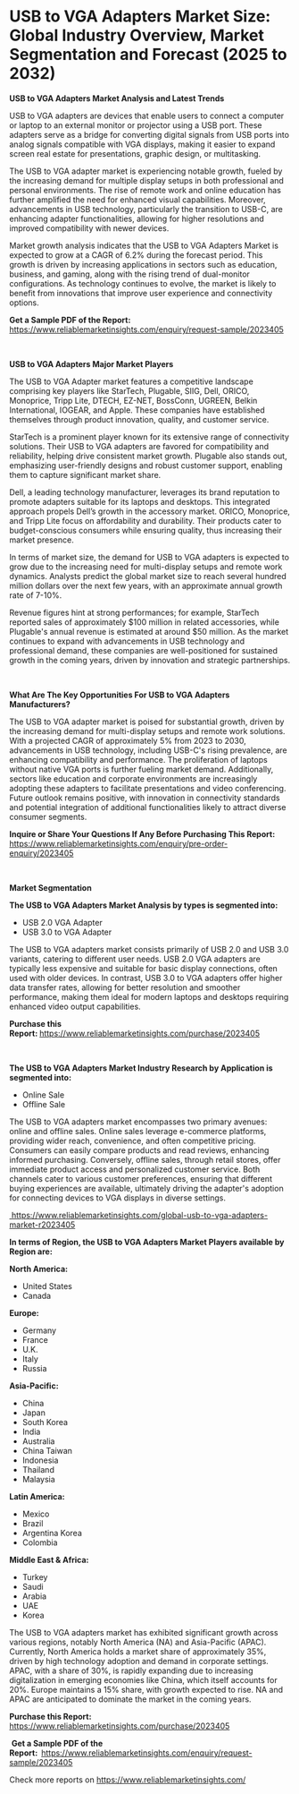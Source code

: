 <p><h1>USB to VGA Adapters Market Size: Global Industry Overview, Market Segmentation and Forecast (2025 to 2032)</h1></p><p><strong>USB to VGA Adapters Market Analysis and Latest Trends</strong></p>
<p><p>USB to VGA adapters are devices that enable users to connect a computer or laptop to an external monitor or projector using a USB port. These adapters serve as a bridge for converting digital signals from USB ports into analog signals compatible with VGA displays, making it easier to expand screen real estate for presentations, graphic design, or multitasking.</p><p>The USB to VGA adapter market is experiencing notable growth, fueled by the increasing demand for multiple display setups in both professional and personal environments. The rise of remote work and online education has further amplified the need for enhanced visual capabilities. Moreover, advancements in USB technology, particularly the transition to USB-C, are enhancing adapter functionalities, allowing for higher resolutions and improved compatibility with newer devices.</p><p>Market growth analysis indicates that the USB to VGA Adapters Market is expected to grow at a CAGR of 6.2% during the forecast period. This growth is driven by increasing applications in sectors such as education, business, and gaming, along with the rising trend of dual-monitor configurations. As technology continues to evolve, the market is likely to benefit from innovations that improve user experience and connectivity options.</p></p>
<p><strong>Get a Sample PDF of the Report:&nbsp;</strong> <a href="https://www.reliablemarketinsights.com/enquiry/request-sample/2023405?utm_campaign=2143&utm_medium=2&utm_source=Github&utm_content=ia&utm_term=12022025&utm_id=usb-to-vga-adapters">https://www.reliablemarketinsights.com/enquiry/request-sample/2023405</a></p>
<p>&nbsp;</p>
<p><strong>USB to VGA Adapters Major Market Players</strong></p>
<p><p>The USB to VGA Adapter market features a competitive landscape comprising key players like StarTech, Plugable, SIIG, Dell, ORICO, Monoprice, Tripp Lite, DTECH, EZ-NET, BossConn, UGREEN, Belkin International, IOGEAR, and Apple. These companies have established themselves through product innovation, quality, and customer service.</p><p>StarTech is a prominent player known for its extensive range of connectivity solutions. Their USB to VGA adapters are favored for compatibility and reliability, helping drive consistent market growth. Plugable also stands out, emphasizing user-friendly designs and robust customer support, enabling them to capture significant market share.</p><p>Dell, a leading technology manufacturer, leverages its brand reputation to promote adapters suitable for its laptops and desktops. This integrated approach propels Dell’s growth in the accessory market. ORICO, Monoprice, and Tripp Lite focus on affordability and durability. Their products cater to budget-conscious consumers while ensuring quality, thus increasing their market presence.</p><p>In terms of market size, the demand for USB to VGA adapters is expected to grow due to the increasing need for multi-display setups and remote work dynamics. Analysts predict the global market size to reach several hundred million dollars over the next few years, with an approximate annual growth rate of 7-10%.</p><p>Revenue figures hint at strong performances; for example, StarTech reported sales of approximately $100 million in related accessories, while Plugable's annual revenue is estimated at around $50 million. As the market continues to expand with advancements in USB technology and professional demand, these companies are well-positioned for sustained growth in the coming years, driven by innovation and strategic partnerships.</p></p>
<p>&nbsp;</p>
<p><strong>What Are The Key Opportunities For USB to VGA Adapters Manufacturers?</strong></p>
<p><p>The USB to VGA adapter market is poised for substantial growth, driven by the increasing demand for multi-display setups and remote work solutions. With a projected CAGR of approximately 5% from 2023 to 2030, advancements in USB technology, including USB-C's rising prevalence, are enhancing compatibility and performance. The proliferation of laptops without native VGA ports is further fueling market demand. Additionally, sectors like education and corporate environments are increasingly adopting these adapters to facilitate presentations and video conferencing. Future outlook remains positive, with innovation in connectivity standards and potential integration of additional functionalities likely to attract diverse consumer segments.</p></p>
<p><strong>Inquire or Share Your Questions If Any Before Purchasing This Report:</strong> <a href="https://www.reliablemarketinsights.com/enquiry/pre-order-enquiry/2023405?utm_campaign=2143&utm_medium=2&utm_source=Github&utm_content=ia&utm_term=12022025&utm_id=usb-to-vga-adapters">https://www.reliablemarketinsights.com/enquiry/pre-order-enquiry/2023405</a></p>
<p>&nbsp;</p>
<p><strong>Market Segmentation</strong></p>
<p><strong>The USB to VGA Adapters Market Analysis by types is segmented into:</strong></p>
<p><ul><li>USB 2.0 VGA Adapter</li><li>USB 3.0 to VGA Adapter</li></ul></p>
<p><p>The USB to VGA adapters market consists primarily of USB 2.0 and USB 3.0 variants, catering to different user needs. USB 2.0 VGA adapters are typically less expensive and suitable for basic display connections, often used with older devices. In contrast, USB 3.0 to VGA adapters offer higher data transfer rates, allowing for better resolution and smoother performance, making them ideal for modern laptops and desktops requiring enhanced video output capabilities.</p></p>
<p><strong>Purchase this Report:&nbsp;</strong><a href="https://www.reliablemarketinsights.com/purchase/2023405?utm_campaign=2143&utm_medium=2&utm_source=Github&utm_content=ia&utm_term=12022025&utm_id=usb-to-vga-adapters">https://www.reliablemarketinsights.com/purchase/2023405</a></p>
<p>&nbsp;</p>
<p><strong>The USB to VGA Adapters Market Industry Research by Application is segmented into:</strong></p>
<p><ul><li>Online Sale</li><li>Offline Sale</li></ul></p>
<p><p>The USB to VGA adapters market encompasses two primary avenues: online and offline sales. Online sales leverage e-commerce platforms, providing wider reach, convenience, and often competitive pricing. Consumers can easily compare products and read reviews, enhancing informed purchasing. Conversely, offline sales, through retail stores, offer immediate product access and personalized customer service. Both channels cater to various customer preferences, ensuring that different buying experiences are available, ultimately driving the adapter's adoption for connecting devices to VGA displays in diverse settings.</p></p>
<p><a href="https://www.reliablemarketinsights.com/global-usb-to-vga-adapters-market-r2023405?utm_campaign=2143&utm_medium=2&utm_source=Github&utm_content=ia&utm_term=12022025&utm_id=usb-to-vga-adapters">&nbsp;https://www.reliablemarketinsights.com/global-usb-to-vga-adapters-market-r2023405</a></p>
<p><strong>In terms of Region, the USB to VGA Adapters Market Players available by Region are:</strong></p>
<p>
    <p> <strong> North America: </strong>
        <ul>
            <li>United States</li>
            <li>Canada</li>
        </ul>
        </p> 
    <p> <strong> Europe: </strong>
        <ul>
            <li>Germany</li>
            <li>France</li>
            <li>U.K.</li>
            <li>Italy</li>
            <li>Russia</li>
        </ul>
        </p> 
    <p> <strong> Asia-Pacific: </strong>
        <ul>
            <li>China</li>
            <li>Japan</li>
            <li>South Korea</li>
            <li>India</li>
            <li>Australia</li>
            <li>China Taiwan</li>
            <li>Indonesia</li>
            <li>Thailand</li>
            <li>Malaysia</li>
        </ul>
        </p> 
    <p> <strong> Latin America: </strong>
        <ul>
            <li>Mexico</li>
            <li>Brazil</li>
            <li>Argentina Korea</li>
            <li>Colombia</li>
        </ul>
        </p> 
    <p> <strong> Middle East & Africa: </strong>
        <ul>
            <li>Turkey</li>
            <li>Saudi</li>
            <li>Arabia</li>
            <li>UAE</li>
            <li>Korea</li>
        </ul>
    </p>
    </p>
<p><p>The USB to VGA adapters market has exhibited significant growth across various regions, notably North America (NA) and Asia-Pacific (APAC). Currently, North America holds a market share of approximately 35%, driven by high technology adoption and demand in corporate settings. APAC, with a share of 30%, is rapidly expanding due to increasing digitalization in emerging economies like China, which itself accounts for 20%. Europe maintains a 15% share, with growth expected to rise. NA and APAC are anticipated to dominate the market in the coming years.</p></p>
<p><strong>Purchase this Report: </strong><a href="https://www.reliablemarketinsights.com/purchase/2023405?utm_campaign=2143&utm_medium=2&utm_source=Github&utm_content=ia&utm_term=12022025&utm_id=usb-to-vga-adapters">https://www.reliablemarketinsights.com/purchase/2023405</a></p>
<p>&nbsp;<strong>Get a Sample PDF of the Report:&nbsp;&nbsp;</strong><a href="https://www.reliablemarketinsights.com/enquiry/request-sample/2023405?utm_campaign=2143&utm_medium=2&utm_source=Github&utm_content=ia&utm_term=12022025&utm_id=usb-to-vga-adapters">https://www.reliablemarketinsights.com/enquiry/request-sample/2023405</a></p>
<p><strong></strong></p>
<p>Check more reports on <a href="https://www.reliablemarketinsights.com/?utm_campaign=2143&utm_medium=2&utm_source=Github&utm_content=ia&utm_term=12022025&utm_id=usb-to-vga-adapters">https://www.reliablemarketinsights.com/</a></p>